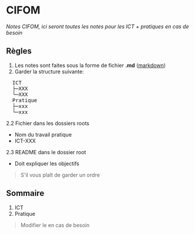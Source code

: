 # CIFOM

*Notes CIFOM, ici seront toutes les notes pour les ICT + pratiques en cas de besoin*

## Règles

1. Les notes sont faites sous la forme de fichier **.md** ([markdown](https://www.markdownguide.org/getting-started/))<br>
2. Garder la structure suivante:<br>
<pre>
  ICT
  ├─XXX
  └─XXX
  Pratique
  ├─xxx
  └─xxx
</pre>
2.2 Fichier dans les dossiers roots
  - Nom du travail pratique
  - ICT-XXX
 
2.3 README dans le dossier root
  - Doit expliquer les objectifs
   
> S'il vous plaît de garder un ordre

## Sommaire

1. ICT
2. Pratique

> Modifier le en cas de besoin
